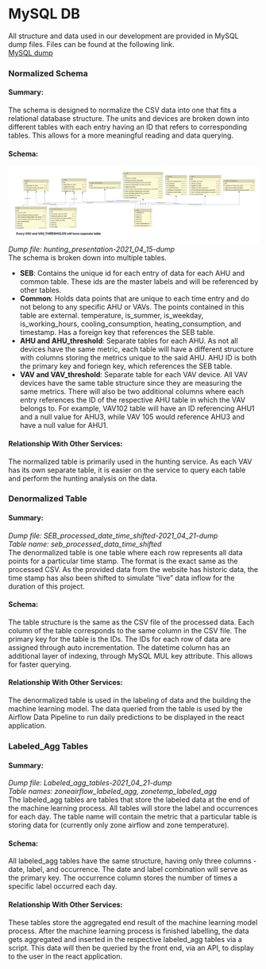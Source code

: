 # MySQL DB

All structure and data used in our development are provided in MySQL dump files. Files can be found at the following link.  
[MySQL dump](https://drive.google.com/drive/folders/1e_78x72e4su9_SzRKDIC_h6mcZRT8K-C)

### Normalized Schema
#### Summary:
The schema is designed to normalize the CSV data into one that fits a relational database structure. The units and devices are broken down into different tables with each entry having an ID that refers to corresponding tables. This allows for a more meaningful reading and data querying.
#### Schema:  
![](normalized-db-schema.png)
*Dump file: hunting_presentation-2021_04_15-dump*\
The schema is broken down into multiple tables. 
- **SEB**: Contains the unique id for each entry of data for each AHU and common table. These ids are the master labels and will be referenced by other tables.   
- **Common**: Holds data points that are unique to each time entry and do not belong to any specific AHU or VAVs. The points contained in this table are external.  temperature, is_summer, is_weekday, is_working_hours, cooling_consumption, heating_consumption, and timestamp. Has a foreign key that references the SEB table. 
- **AHU and  AHU_threshold**: Separate tables for each AHU. As not all devices have the same metric, each table will have a different structure with columns storing the metrics unique to the said AHU. AHU ID is both the primary key and foriegn key, which references the SEB table.  
- **VAV and VAV_threshold**: Separate table for each VAV device. All VAV devices have the same table structure since they are measuring the same metrics. There will also be two additional columns where each entry references the ID of the respective AHU table in which the VAV belongs to. For example, VAV102 table will have an ID referencing AHU1 and a null value for AHU3, while VAV 105 would reference AHU3 and have a null value for AHU1.  
#### Relationship With Other Services:
The normalized table is primarily used in the hunting service. As each VAV has its own separate table, it is easier on the service to query each table and perform the hunting analysis on the data.  

### Denormalized Table
#### Summary:
*Dump file: SEB_processed_date_time_shifted-2021_04_21-dump*\
*Table name: seb_processed_data_time_shifted*\
The denormalized table is one table where each row represents all data points for a particular time stamp. The format is the exact same as the processed CSV. As the provided data from the website has historic data, the time stamp has also been shifted to simulate “live” data inflow for the duration of this project. 
#### Schema:
The table structure is the same as the CSV file of the processed data. Each column of the table corresponds to the same column in the CSV file. The primary key for the table is the IDs. The IDs for each row of data are assigned through auto incrementation. The datetime column has an additional layer of indexing, through MySQL MUL key attribute. This allows for faster querying.
#### Relationship With Other Services:
The denormalized table is used in the labeling of data and the building the machine learning model. The data queried from the table is used by the Airflow Data Pipeline to run daily predictions to be displayed in the react application.

### Labeled_Agg Tables
#### Summary:
*Dump file: Labeled_agg_tables-2021_04_21-dump*\
*Table names: zoneairflow_labeled_agg,  zonetemp_labeled_agg*\
The labeled_agg tables are tables that store the labeled data at the end of the machine learning process. All tables will store the label and occurrences for each day. The table name will contain the metric that a particular table is storing data for (currently only zone airflow and zone temperature). 
#### Schema:
All labeled_agg tables have the same structure, having only three columns - date, label, and occurrence. The date and label combination will serve as the primary key. The occurrence column stores the number of times a specific label occurred each day. 
#### Relationship With Other Services:
These tables store the aggregated end result of the machine learning model process. After the machine learning process is finished labelling, the data gets aggregated and inserted in the respective labeled_agg tables via a script. This data will then be queried by the front end, via an API, to display to the user in the react application.

